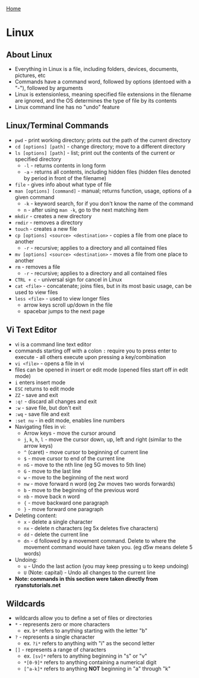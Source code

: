 [Home](../README.md)

# Linux

## About Linux

- Everything in Linux is a file, including folders, devices, documents, pictures, etc
- Commands have a command word, followed by options (dentoed with a "-"), followed by arguments
- Linux is extensionless, meaning specified file extensions in the filename are ignored, and the OS determines the type of file by its contents
- Linux command line has no "undo" feature

## Linux/Terminal Commands

- `pwd` - print working directory; prints out the path of the current directory
- `cd [options] [path]` - change directory; move to a different directory
- `ls [options] [path]` - list; print out the contents of the current or specified directory
    - `-l` - returns contents in long form
    - `-a` - returns all contents, including hidden files (hidden files denoted by period in front of the filename)
- `file` - gives info about what type of file 
- `man [options] [command]` - manual; returns function, usage, options of a given command
    - `-k` - keyword search, for if you don't know the name of the command
    - `n` - after using `man -k`, go to the next matching item
- `mkdir` - creates a new directory
- `rmdir` - removes a directory
- `touch` - creates a new file
- `cp [options] <source> <destination>` - copies a file from one place to another
    - `-r` - recursive; applies to a directory and all contained files
- `mv [options] <source> <destination>` - moves a file from one place to another
- `rm` - removes a file
    - `-r` - recursive; applies to a directory and all contained files
- `CTRL + c` - universal sign for cancel in Linux
- `cat <file>` - concatenate; joins files, but in its most basic usage, can be used to view files
- `less <file>` - used to view longer files
    - arrow keys scroll up/down in the file
    - spacebar jumps to the next page

## Vi Text Editor


- vi is a command line text editor
- commands starting off with a colon `:` require you to press enter to execute - all others execute upon pressing a key/combination
- `vi <file>` - opens a file in vi
- files can be opened in insert or edit mode (opened files start off in edit mode)
- `i` enters insert mode
- `ESC` returns to edit mode
- `ZZ` - save and exit
- `:q!` - discard all changes and exit
- `:w` - save file, but don't exit
- `:wq` - save file and exit
- `:set nu` - in edit mode, enables line numbers
- Navigating files in vi:
    - Arrow keys - move the cursor around
    - `j`, `k`, `h`, `l` - move the cursor down, up, left and right (similar to the arrow keys)
    - `^` (caret) - move cursor to beginning of current line
    - `$` - move cursor to end of the current line
    - `nG` - move to the nth line (eg 5G moves to 5th line)
    - `G` - move to the last line
    - `w` - move to the beginning of the next word
    - `nw` - move forward n word (eg 2w moves two words forwards)
    - `b` - move to the beginning of the previous word
    - `nb` - move back n word
    - `{` - move backward one paragraph
    - `}` - move forward one paragraph
- Deleting content:
    - `x` - delete a single character
    - `nx` - delete n characters (eg 5x deletes five characters)
    - `dd` - delete the current line
    - `dn` - d followed by a movement command. Delete to where the movement command would have taken you. (eg d5w means delete 5 words)
- Undoing:
    - `u` - Undo the last action (you may keep pressing u to keep undoing)
    - `U` (Note: capital) - Undo all changes to the current line
- **Note: commands in this section were taken directly from ryanstutorials.net**

## Wildcards

- wildcards allow you to define a set of files or directories
- `*` - represents zero or more characters
    - ex. `b*` refers to anything starting with the letter "b"
- `?` - represents a single character
    - ex. `?i*` refers to anything with "i" as the second letter
- `[]` - represents a range of characters
    - ex. `[sv]*` refers to anything beginning in "s" or "v"
    - `*[0-9]*` refers to anything containing a numerical digit
    - `[^a-k]*` refers to anything **NOT** beginning in "a" through "k"


